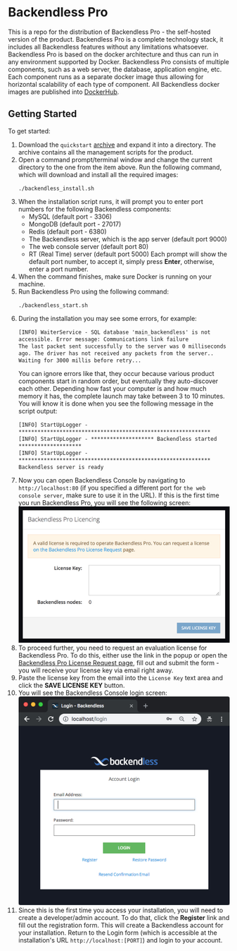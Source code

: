 # Backendless Pro
This is a repo for the distribution of Backendless Pro - the self-hosted version of the product. Backendless Pro is a complete technology stack, it includes all Backendless features without any limitations whatsoever. Backendless Pro is based on the docker architecture and thus can run in any environment supported by Docker. Backendless Pro consists of multiple components, such as a web server, the database, application engine, etc. Each component runs as a separate docker image thus allowing for horizontal scalability of each type of component. All Backendless docker images are published into [DockerHub](https://hub.docker.com/u/backendless/).

## Getting Started
To get started:
1. Download the `quickstart` [archive](TBD) and expand it into a directory. The archive contains all the management scripts for the product. 
1. Open a command prompt/terminal window and change the current directory to the one from the item above. Run the following command, which will download and install all the required images:
    ```
    ./backendless_install.sh
    ```
1. When the installation script runs, it will prompt you to enter port numbers for the following Backendless components:
    * MySQL (default port - 3306)
    * MongoDB (default port - 27017)
    * Redis (default port - 6380)
    * The Backendless server, which is the app server (default port 9000) 
    * The web console server (default port 80)
    * RT (Real Time) server (default port 5000)
   Each prompt will show the default port number, to accept it, simply press **Enter**, otherwise, enter a port number.
1. When the command finishes, make sure Docker is running on your machine.
1. Run Backendless Pro using the following command:
    ```
    ./backendless_start.sh
    ```
1. During the installation you may see some errors, for example:
    ```
    [INFO] WaiterService - SQL database 'main_backendless' is not accessible. Error message: Communications link failure
    The last packet sent successfully to the server was 0 milliseconds ago. The driver has not received any packets from the server..
    Waiting for 3000 millis before retry...
    ```
    You can ignore errors like that, they occur because various product components start in random order, but eventually they auto-discover each other. Depending how fast your computer is and how much memory it has, the complete launch may take between 3 to 10 minutes. You will know it is done when you see the following message in the script output:
    ````
   [INFO] StartUpLogger - *************************************************************
   [INFO] StartUpLogger - ******************** Backendless started ********************
   [INFO] StartUpLogger - *************************************************************
   Backendless server is ready
    ````
1. Now you can open Backendless Console by navigating to `http://localhost:80` (if you specified a different port for `the web console server`, make sure to use it in the URL). If this is the first time you run Backendless Pro, you will see the following screen:
    ![Backendless Licensing Popup](images/licensing-popup.jpg)
1. To proceed further, you need to request an evaluation license for Backendless Pro. To do this, either use the link in the popup or open the [Backendless Pro License Request page](https://backendless.com/products/pro/license-request/), fill out and submit the form - you will receive your license key via email right away.
1. Paste the license key from the email into the `License Key` text area and click the **SAVE LICENSE KEY** button.
1. You will see the Backendless Console login screen:
    ![Backendless Login](images/backendless-login.jpg)
1. Since this is the first time you access your installation, you will need to create a developer/admin account. To do that, click the **Register** link and fill out the registration form. This will create a Backendless account for your installation. Return to the Login form (which is accessible at the installation's URL `http://localhost:[PORT]`) and login to your account.     
